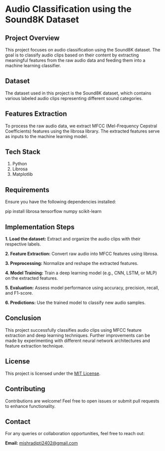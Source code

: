 # Audio Classification using the Sound8K Dataset

## Project Overview

This project focuses on audio classification using the Sound8K dataset. The goal is to classify audio clips based on their content by extracting meaningful features from the raw audio data and feeding them into a machine learning classifier.

## Dataset

The dataset used in this project is the Sound8K dataset, which contains various labeled audio clips representing different sound categories.

## Features Extraction

To process the raw audio data, we extract MFCC (Mel-Frequency Cepstral Coefficients) features using the librosa library. The extracted features serve as inputs to the machine learning model.

## Tech Stack
1. Python
2. Librosa
3. Matplotlib

## Requirements

Ensure you have the following dependencies installed:

pip install librosa tensorflow numpy scikit-learn

## Implementation Steps

**1. Load the dataset:** Extract and organize the audio clips with their respective labels.

**2. Feature Extraction:** Convert raw audio into MFCC features using librosa.

**3. Preprocessing:** Normalize and reshape the extracted features.

**4. Model Training:** Train a deep learning model (e.g., CNN, LSTM, or MLP) on the extracted features.

**5. Evaluation:** Assess model performance using accuracy, precision, recall, and F1-score.

**6. Predictions:** Use the trained model to classify new audio samples.

## Conclusion

This project successfully classifies audio clips using MFCC feature extraction and deep learning techniques. Further improvements can be made by experimenting with different neural network architectures and feature extraction technique.

## License

This project is licensed under the [MIT License](https://github.com/Dipti-24/Audio_Classification_UrbanS/blob/main/LICENSE).

## Contributing

Contributions are welcome! Feel free to open issues or submit pull requests to enhance functionality.

## Contact
For any queries or collaboration opportunities, feel free to reach out:

 **Email:** mishradipti2402@gmail.com




